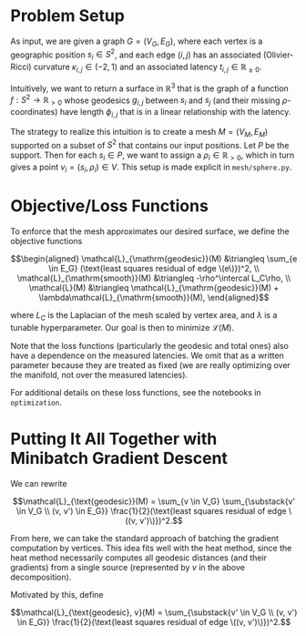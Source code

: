 # Problem Setup

As input, we are given a graph $G = (V_G, E_G)$, where each vertex is a geographic position $s_i \in S^2$, and each edge $(i, j)$ has an associated (Olivier-Ricci) curvature $\kappa_{i, j} \in (-2, 1)$ and an associated latency $t_{i, j} \in \mathbb{R}_{\ge 0}$.

Intuitively, we want to return a surface in $\mathbb{R}^3$ that is the graph of a function $f : S^2 \to \mathbb{R}_{> 0}$ whose geodesics $g_{i, j}$ between $s_i$ and $s_j$ (and their missing $\rho$-coordinates) have length $\phi_{i, j}$ that is in a linear relationship with the latency.

The strategy to realize this intuition is to create a mesh $M = (V_M, E_M)$ supported on a subset of $S^2$ that contains our input positions. Let $P$ be the support. Then for each $s_i \in P$, we want to assign a $\rho_i \in \mathbb{R}_{> 0}$, which in turn gives a point $v_i = (s_i, \rho_i) \in V$. This setup is made explicit in `mesh/sphere.py`.

# Objective/Loss Functions

To enforce that the mesh approximates our desired surface, we define the objective functions

$$\begin{aligned}
    \mathcal{L}_{\mathrm{geodesic}}(M) &\triangleq \sum_{e \in E_G} (\text{least squares residual of edge \(e\)})^2, \\
    \mathcal{L}_{\mathrm{smooth}}(M) &\triangleq -\rho^\intercal L_C\rho, \\
    \mathcal{L}(M) &\triangleq \mathcal{L}_{\mathrm{geodesic}}(M) + \lambda\mathcal{L}_{\mathrm{smooth}}(M),
\end{aligned}$$

where $L_C$ is the Laplacian of the mesh scaled by vertex area, and $\lambda$ is a tunable hyperparameter. Our goal is then to minimize $\mathcal{L}(M)$.

Note that the loss functions (particularly the geodesic and total ones) also have a dependence on the measured latencies. We omit that as a written parameter because they are treated as fixed (we are really optimizing over the manifold, not over the measured latencies).

For additional details on these loss functions, see the notebooks in `optimization`.

# Putting It All Together with Minibatch Gradient Descent

We can rewrite

$$\mathcal{L}_{\text{geodesic}}(M) = \sum_{v \in V_G} \sum_{\substack{v' \in V_G \\ (v, v') \in E_G}} \frac{1}{2}(\text{least squares residual of edge \((v, v')\)})^2.$$

From here, we can take the standard approach of batching the gradient computation by vertices. This idea fits well with the heat method, since the heat method necessarily computes all geodesic distances (and their gradients) from a single source (represented by $v$ in the above decomposition).

Motivated by this, define

$$\mathcal{L}_{\text{geodesic}, v}(M) = \sum_{\substack{v' \in V_G \\ (v, v') \in E_G}} \frac{1}{2}(\text{least squares residual of edge \((v, v')\)})^2.$$
